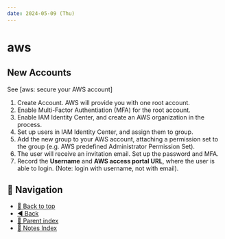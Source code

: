 ```yaml
---
date: 2024-05-09 (Thu)
---
```


# aws

## New Accounts

See [aws: secure your AWS account]

1. Create Account. AWS will provide you with one root account.
2. Enable Multi-Factor Authentiation (MFA) for the root account.
3. Enable IAM Identity Center, and create an AWS organization in the process.
4. Set up users in IAM Identity Center, and assign them to group.
5. Add the new group to your AWS account, attaching a permission set to the
   group (e.g. AWS predefined Administrator Permission Set).
6. The user will receive an invitation email. Set up the password and MFA.
7. Record the **Username** and **AWS access portal URL**, where the user is able
   to login. (Note: login with username, not with email).

## 🧭 Navigation

- [🔼 Back to top](#aws)
- [◀️ Back](../../../index.md)
- [🔖 Parent index](../../../index.md)
- [📑 Notes Index](../../../index.md)
